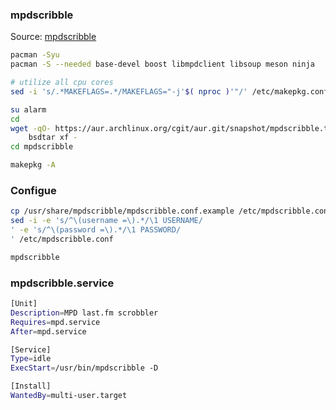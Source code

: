 ### mpdscribble
Source: [mpdscribble](https://github.com/MusicPlayerDaemon/mpdscribble)
```sh
pacman -Syu
pacman -S --needed base-devel boost libmpdclient libsoup meson ninja

# utilize all cpu cores
sed -i 's/.*MAKEFLAGS=.*/MAKEFLAGS="-j'$( nproc )'"/' /etc/makepkg.conf

su alarm
cd
wget -qO- https://aur.archlinux.org/cgit/aur.git/snapshot/mpdscribble.tar.gz | \
    bsdtar xf -
cd mpdscribble

makepkg -A
```


### Configue
```sh
cp /usr/share/mpdscribble/mpdscribble.conf.example /etc/mpdscribble.conf
sed -i -e 's/^\(username =\).*/\1 USERNAME/
' -e 's/^\(password =\).*/\1 PASSWORD/
' /etc/mpdscribble.conf

mpdscribble
```
### mpdscribble.service
```sh
[Unit]
Description=MPD last.fm scrobbler
Requires=mpd.service
After=mpd.service

[Service]
Type=idle
ExecStart=/usr/bin/mpdscribble -D

[Install]
WantedBy=multi-user.target
```
